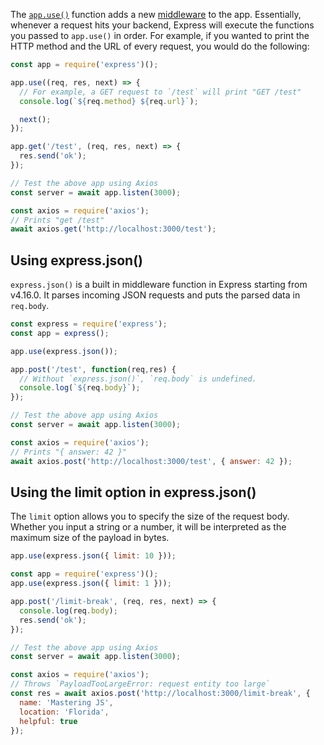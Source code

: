 The [`app.use()`](/tutorials/express/app-use) function adds a new [middleware](/tutorials/express/middleware) to the app.
Essentially, whenever a request hits your backend, Express will execute the functions you passed to `app.use()` in order.
For example, if you wanted to print the HTTP method and the URL of every request, you would do the following:

```javascript
const app = require('express')();

app.use((req, res, next) => {
  // For example, a GET request to `/test` will print "GET /test"
  console.log(`${req.method} ${req.url}`);

  next();
});

app.get('/test', (req, res, next) => {
  res.send('ok');
});

// Test the above app using Axios
const server = await app.listen(3000);

const axios = require('axios');
// Prints "get /test"
await axios.get('http://localhost:3000/test');
```


## Using express.json()

`express.json()` is a built in middleware function in Express starting from v4.16.0.
It parses incoming JSON requests and puts the parsed data in `req.body`.

```javascript
const express = require('express');
const app = express();

app.use(express.json());

app.post('/test', function(req,res) {
  // Without `express.json()`, `req.body` is undefined.
  console.log(`${req.body}`);
});

// Test the above app using Axios
const server = await app.listen(3000);

const axios = require('axios');
// Prints "{ answer: 42 }"
await axios.post('http://localhost:3000/test', { answer: 42 });
```

## Using the limit option in express.json()

The `limit` option allows you to specify the size of the request body.
Whether you input a string or a number, it will be interpreted as the maximum size of the payload in bytes.

```javascript
app.use(express.json({ limit: 10 }));
```

```javascript
const app = require('express')();
app.use(express.json({ limit: 1 }));

app.post('/limit-break', (req, res, next) => {
  console.log(req.body);
  res.send('ok');
});

// Test the above app using Axios
const server = await app.listen(3000);

const axios = require('axios');
// Throws `PayloadTooLargeError: request entity too large`
const res = await axios.post('http://localhost:3000/limit-break', {
  name: 'Mastering JS',
  location: 'Florida',
  helpful: true
});
```

